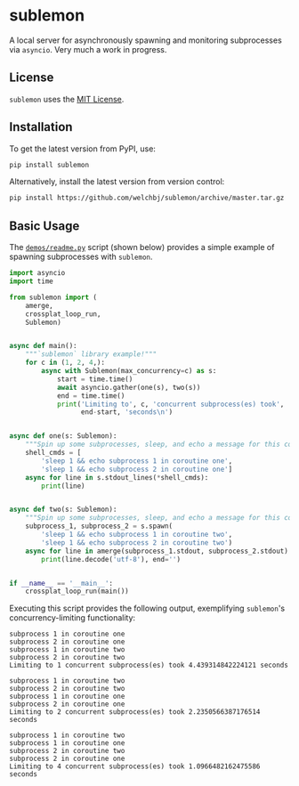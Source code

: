 # sublemon

A local server for asynchronously spawning and monitoring subprocesses via `asyncio`. Very much a work in progress.


## License

`sublemon` uses the [MIT License](https://opensource.org/licenses/MIT).


## Installation

To get the latest version from PyPI, use:
```sh
pip install sublemon
```

Alternatively, install the latest version from version control:
```sh
pip install https://github.com/welchbj/sublemon/archive/master.tar.gz
```


## Basic Usage

The [`demos/readme.py`](demos/readme.py) script (shown below) provides a simple example of spawning subprocesses with `sublemon`.
```python
import asyncio
import time

from sublemon import (
    amerge,
    crossplat_loop_run,
    Sublemon)


async def main():
    """`sublemon` library example!"""
    for c in (1, 2, 4,):
        async with Sublemon(max_concurrency=c) as s:
            start = time.time()
            await asyncio.gather(one(s), two(s))
            end = time.time()
            print('Limiting to', c, 'concurrent subprocess(es) took',
                  end-start, 'seconds\n')


async def one(s: Sublemon):
    """Spin up some subprocesses, sleep, and echo a message for this coro."""
    shell_cmds = [
        'sleep 1 && echo subprocess 1 in coroutine one',
        'sleep 1 && echo subprocess 2 in coroutine one']
    async for line in s.stdout_lines(*shell_cmds):
        print(line)


async def two(s: Sublemon):
    """Spin up some subprocesses, sleep, and echo a message for this coro."""
    subprocess_1, subprocess_2 = s.spawn(
        'sleep 1 && echo subprocess 1 in coroutine two',
        'sleep 1 && echo subprocess 2 in coroutine two')
    async for line in amerge(subprocess_1.stdout, subprocess_2.stdout):
        print(line.decode('utf-8'), end='')


if __name__ == '__main__':
    crossplat_loop_run(main())

```

Executing this script provides the following output, exemplifying `sublemon`'s concurrency-limiting functionality:
```
subprocess 1 in coroutine one
subprocess 2 in coroutine one
subprocess 1 in coroutine two
subprocess 2 in coroutine two
Limiting to 1 concurrent subprocess(es) took 4.439314842224121 seconds

subprocess 1 in coroutine two
subprocess 2 in coroutine two
subprocess 1 in coroutine one
subprocess 2 in coroutine one
Limiting to 2 concurrent subprocess(es) took 2.2350566387176514 seconds

subprocess 1 in coroutine two
subprocess 1 in coroutine one
subprocess 2 in coroutine two
subprocess 2 in coroutine one
Limiting to 4 concurrent subprocess(es) took 1.0966482162475586 seconds
```